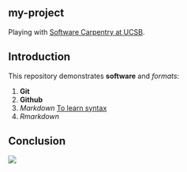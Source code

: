 ## my-project

Playing with [Software Carpentry at UCSB](http://remi-daigle.github.io/2016-04-15-UCSB).
## Introduction

This repository demonstrates **software** and _formats_:

1. **Git**
1. **Github**
1. _Markdown_ [To learn syntax](https://guides.github.com/features/mastering-markdown/)
1. _Rmarkdown_

## Conclusion

![](https://octodex.github.com/images/labtocat.png)
